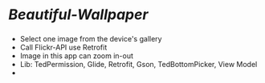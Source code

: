 # *Beautiful-Wallpaper*
###
- Select one image from the device's gallery
- Call Flickr-API use Retrofit
- Image in this app can zoom in-out
- Lib: TedPermission, Glide, Retrofit, Gson, TedBottomPicker, View Model
- 
